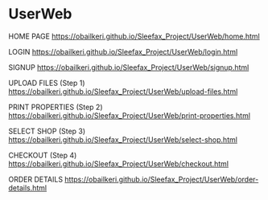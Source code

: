 # UserWeb

HOME PAGE
https://obailkeri.github.io/Sleefax_Project/UserWeb/home.html

LOGIN
https://obailkeri.github.io/Sleefax_Project/UserWeb/login.html

SIGNUP
https://obailkeri.github.io/Sleefax_Project/UserWeb/signup.html

UPLOAD FILES (Step 1)
https://obailkeri.github.io/Sleefax_Project/UserWeb/upload-files.html

PRINT PROPERTIES (Step 2)
https://obailkeri.github.io/Sleefax_Project/UserWeb/print-properties.html

SELECT SHOP (Step 3)
https://obailkeri.github.io/Sleefax_Project/UserWeb/select-shop.html

CHECKOUT (Step 4)
https://obailkeri.github.io/Sleefax_Project/UserWeb/checkout.html

ORDER DETAILS
https://obailkeri.github.io/Sleefax_Project/UserWeb/order-details.html
